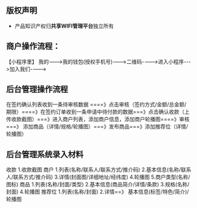 ## 版权声明
* 产品知识产权归**共享WIFI管理平台**独立所有

## 商户操作流程：
【小程序里】  我的--->我的钱包(授权手机号)--->二维码---->进入小程序--->加入我们---->

## 后台管理操作流程
在签约确认列表收到一条待审核数据 ====》点击审核（签约方式/金额/总金额/期限）====》在签约订单收到一条申请中待付款的数据===》点击确认收款（上传收款截图）===》进入商户列表，添加商户信息，添加商户轮播图====》审核===》 添加商品（详情/规格/轮播图）===》发布商品===》添加推荐位（详情/轮播图）

## 后台管理系统录入材料
收款
1.收款截图
商户
1.列表(名称/联系人/联系方式/推介码) 
2.基本信息(名称/联系人/联系方式/推介码)
3.详情(封面图/详细地址/经纬度)
4.轮播图
5.商户类型(名称/图标)
商品
1.列表(名称/封面/类型) 
2.基本信息(商品简介/详情/条款)
3.规格(名称/封面)
4.轮播图
推荐位
1.列表(名称/封面) 
2.详情==》 基本信息(标签/特色/简介)/轮播图
